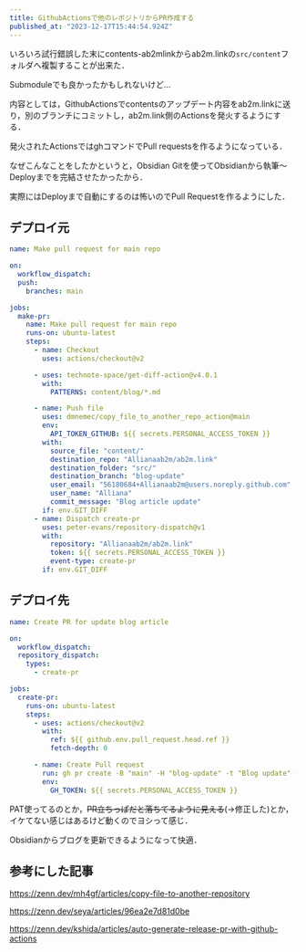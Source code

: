 ```yaml
---
title: GithubActionsで他のレポジトリからPR作成する
published_at: "2023-12-17T15:44:54.924Z"
---
```

いろいろ試行錯誤した末にcontents-ab2mlinkからab2m.linkの`src/content`フォルダへ複製することが出来た．

Submoduleでも良かったかもしれないけど...

内容としては，GithubActionsでcontentsのアップデート内容をab2m.linkに送り，別のブランチにコミットし，ab2m.link側のActionsを発火するようにする．

発火されたActionsではghコマンドでPull requestsを作るようになっている．

なぜこんなことをしたかというと，Obsidian Gitを使ってObsidianから執筆～Deployまでを完結させたかったから．

実際にはDeployまで自動にするのは怖いのでPull Requestを作るようにした．

## デプロイ元

```yml
name: Make pull request for main repo

on:
  workflow_dispatch:
  push:
    branches: main

jobs:
  make-pr:
    name: Make pull request for main repo
    runs-on: ubuntu-latest
    steps:
      - name: Checkout
        uses: actions/checkout@v2

      - uses: technote-space/get-diff-action@v4.0.1
        with:
          PATTERNS: content/blog/*.md

      - name: Push file
        uses: dmnemec/copy_file_to_another_repo_action@main
        env:
          API_TOKEN_GITHUB: ${{ secrets.PERSONAL_ACCESS_TOKEN }}
        with:
          source_file: "content/"
          destination_repo: "Allianaab2m/ab2m.link"
          destination_folder: "src/"
          destination_branch: "blog-update"
          user_email: "56180684+Allianaab2m@users.noreply.github.com"
          user_name: "Alliana"
          commit_message: "Blog article update"
        if: env.GIT_DIFF
      - name: Dispatch create-pr
        uses: peter-evans/repository-dispatch@v1
        with:
          repository: "Allianaab2m/ab2m.link"
          token: ${{ secrets.PERSONAL_ACCESS_TOKEN }}
          event-type: create-pr
        if: env.GIT_DIFF
```

## デプロイ先

```yml
name: Create PR for update blog article

on:
  workflow_dispatch:
  repository_dispatch:
    types:
      - create-pr

jobs:
  create-pr:
    runs-on: ubuntu-latest
    steps:
      - uses: actions/checkout@v2
        with:
          ref: ${{ github.env.pull_request.head.ref }}
          fetch-depth: 0

      - name: Create Pull request
        run: gh pr create -B "main" -H "blog-update" -t "Blog update" -b "Blog update"
        env:
          GH_TOKEN: ${{ secrets.PERSONAL_ACCESS_TOKEN }}

```

PAT使ってるのとか，~~PR立ちっぱだと落ちてるように見える~~(→修正した)とか，イケてない感じはあるけど動くのでヨシって感じ．

Obsidianからブログを更新できるようになって快適．

## 参考にした記事

https://zenn.dev/mh4gf/articles/copy-file-to-another-repository

https://zenn.dev/seya/articles/96ea2e7d81d0be

https://zenn.dev/kshida/articles/auto-generate-release-pr-with-github-actions